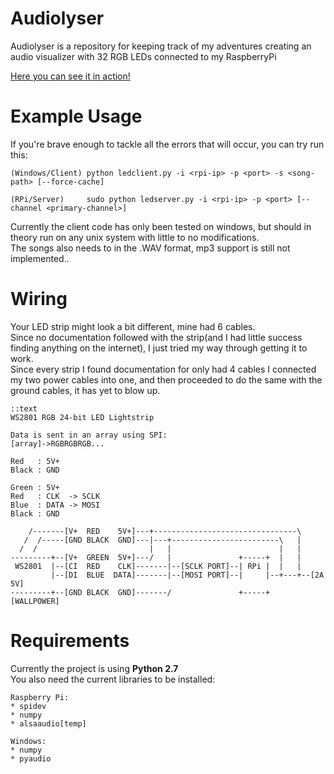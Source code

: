 # Audiolyser #

Audiolyser is a repository for keeping track of my adventures creating an audio visualizer with 32 RGB LEDs connected to my RaspberryPi

[Here you can see it in action!](http://s1.webmshare.com/1L6Rz.webm)

# Example Usage #

If you're brave enough to tackle all the errors that will occur, you can try run this:  
```
(Windows/Client) python ledclient.py -i <rpi-ip> -p <port> -s <song-path> [--force-cache]
```
```
(RPi/Server)     sudo python ledserver.py -i <rpi-ip> -p <port> [--channel <primary-channel>]
```
Currently the client code has only been tested on windows, but should in theory run on any unix system with little to no modifications.  
The songs also needs to in the .WAV format, mp3 support is still not implemented..

# Wiring #
Your LED strip might look a bit different, mine had 6 cables.  
Since no documentation followed with the strip(and I had little success finding anything on the internet), I just tried my way through getting it to work.  
Since every strip I found documentation for only had 4 cables I connected my two power cables into one, and then proceeded to do the same with the ground cables, it has yet to blow up.
```
::text
WS2801 RGB 24-bit LED Lightstrip

Data is sent in an array using SPI:
[array]->RGBRGBRGB...

Red   : 5V+
Black : GND

Green : 5V+
Red   : CLK  -> SCLK
Blue  : DATA -> MOSI
Black : GND

    /-------[V+  RED    5V+]---+--------------------------------\
   /  /-----[GND BLACK  GND]---|---+------------------------\   |
  /  /                         |   |                        |   |
---------+--[V+  GREEN  5V+]---/   |               +-----+  |   |
 WS2801  |--[CI  RED    CLK]-------|--[SCLK PORT]--| RPi |  |   |
         |--[DI  BLUE  DATA]-------|--[MOSI PORT]--|     |--+---+--[2A 5V]
---------+--[GND BLACK  GND]-------/               +-----+       [WALLPOWER]
```

# Requirements #
Currently the project is using **Python 2.7**  
You also need the current libraries to be installed:  
```
Raspberry Pi: 
* spidev  
* numpy  
* alsaaudio[temp]  

Windows:  
* numpy  
* pyaudio  
```
